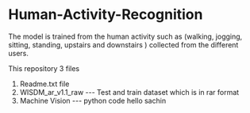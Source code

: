 # Human-Activity-Recognition

The model is trained  from the human activity such as (walking, jogging, sitting, standing, upstairs and downstairs ) collected from the different users.

This repository 3 files
  1.  Readme.txt file
  2.  WISDM_ar_v1.1_raw  --- Test and train dataset which is in rar format
  3.  Machine Vision  --- python code
hello sachin
